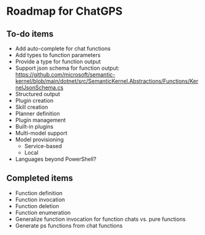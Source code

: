 Roadmap for ChatGPS
===================

## To-do items

* Add auto-complete for chat functions
* Add types to function parameters
* Provide a type for function output
* Support json schema for function output: https://github.com/microsoft/semantic-kernel/blob/main/dotnet/src/SemanticKernel.Abstractions/Functions/KernelJsonSchema.cs
* Structured output
* Plugin creation
* Skill creation
* Planner definition
* Plugin management
* Built-in plugins
* Multi-model support
* Model provisioning
  * Service-based
  * Local
* Languages beyond PowerShell?

## Completed items

* Function definition
* Function invocation
* Function deletion
* Function enumeration
* Generalize function invocation for function chats vs. pure functions
* Generate ps functions from chat functions
